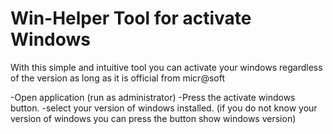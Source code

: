 # Win-Helper Tool for activate Windows
With this simple and intuitive tool you can activate your windows regardless of the version as long as it is official from micr@soft

-Open application (run as administrator)
-Press the activate windows button.
-select your version of windows installed. (if you do not know your version of windows you can press the button show windows version)
